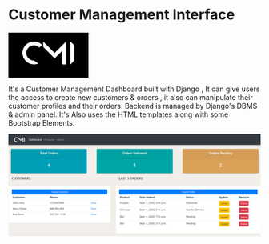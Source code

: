 # Customer Management Interface

<img src="/static/images/logo_top.png" height=90px width=160px align="center"/>

<p>It's a Customer Management Dashboard built with Django , It can give users the access to create new customers & orders , it also can manipulate their customer profiles and their orders. Backend is managed by Django's DBMS & admin panel. It's Also uses the HTML templates along with some Bootstrap Elements.</p>

![screenshot](/static/images/splash.png)
